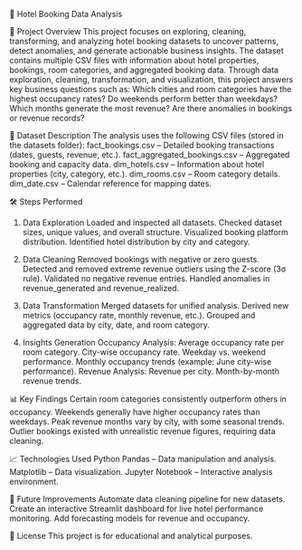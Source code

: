 🏨 Hotel Booking Data Analysis

📌 Project Overview
This project focuses on exploring, cleaning, transforming, and analyzing hotel booking datasets to uncover patterns, detect anomalies, and generate actionable business insights.
The dataset contains multiple CSV files with information about hotel properties, bookings, room categories, and aggregated booking data.
Through data exploration, cleaning, transformation, and visualization, this project answers key business questions such as:
Which cities and room categories have the highest occupancy rates?
Do weekends perform better than weekdays?
Which months generate the most revenue?
Are there anomalies in bookings or revenue records?

📂 Dataset Description
The analysis uses the following CSV files (stored in the datasets folder):
fact_bookings.csv – Detailed booking transactions (dates, guests, revenue, etc.).
fact_aggregated_bookings.csv – Aggregated booking and capacity data.
dim_hotels.csv – Information about hotel properties (city, category, etc.).
dim_rooms.csv – Room category details.
dim_date.csv – Calendar reference for mapping dates.

🛠 Steps Performed

1. Data Exploration
   Loaded and inspected all datasets.
   Checked dataset sizes, unique values, and overall structure.
   Visualized booking platform distribution.
   Identified hotel distribution by city and category.

2. Data Cleaning
   Removed bookings with negative or zero guests.
   Detected and removed extreme revenue outliers using the Z-score (3σ rule).
   Validated no negative revenue entries.
   Handled anomalies in revenue_generated and revenue_realized.

3. Data Transformation
   Merged datasets for unified analysis.
   Derived new metrics (occupancy rate, monthly revenue, etc.).
   Grouped and aggregated data by city, date, and room category.

4. Insights Generation
   Occupancy Analysis:
   Average occupancy rate per room category.
   City-wise occupancy rate.
   Weekday vs. weekend performance.
   Monthly occupancy trends (example: June city-wise performance).
   Revenue Analysis:
   Revenue per city.
   Month-by-month revenue trends.

📊 Key Findings
Certain room categories consistently outperform others in occupancy.
Weekends generally have higher occupancy rates than weekdays.
Peak revenue months vary by city, with some seasonal trends.
Outlier bookings existed with unrealistic revenue figures, requiring data cleaning.

📈 Technologies Used
Python
Pandas – Data manipulation and analysis.
Matplotlib – Data visualization.
Jupyter Notebook – Interactive analysis environment.

📌 Future Improvements
Automate data cleaning pipeline for new datasets.
Create an interactive Streamlit dashboard for live hotel performance monitoring.
Add forecasting models for revenue and occupancy.

📜 License
This project is for educational and analytical purposes.
